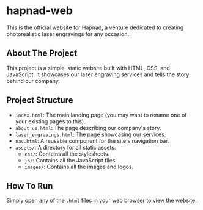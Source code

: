 # hapnad-web

This is the official website for Hapnad, a venture dedicated to creating photorealistic laser engravings for any occasion.

## About The Project

This project is a simple, static website built with HTML, CSS, and JavaScript. It showcases our laser engraving services and tells the story behind our company.

## Project Structure

- `index.html`: The main landing page (you may want to rename one of your existing pages to this).
- `about_us.html`: The page describing our company's story.
- `laser_engravings.html`: The page showcasing our services.
- `nav.html`: A reusable component for the site's navigation bar.
- `assets/`: A directory for all static assets.
  - `css/`: Contains all the stylesheets.
  - `js/`: Contains all the JavaScript files.
  - `images/`: Contains all the images and logos.

## How To Run

Simply open any of the `.html` files in your web browser to view the website.